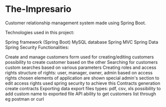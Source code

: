 # The-Impresario
Customer relationship management system made using Spring Boot.



Technologies used in this project:

Spring framework (Spring Boot)
MySQL database
Spring MVC
Spring Data
Spring Security
Functionalities:

Create and manage customers
form used for creating/editing customers
possibility to create customer based on the other
Searching for customers
custom searches based on various parameters
Creating roles and access rights
structure of rights: user, manager, owner, admin
based on access rights chosen elements of application are shown
special admin's section to edit access rights
used spring security to achieve this
Contracts generation
create contracts
Exporting data
export files types: pdf, csv, xls
possibility to add custom name to exported file
API
ability to get customers list through eg postman or curl
